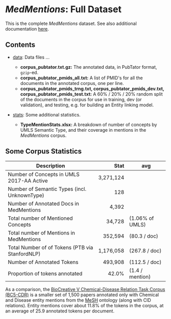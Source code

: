 # _MedMentions_: Full Dataset

This is the complete _MedMentions_ dataset.
See also additional documentation [here](../README.md).

## Contents

* [data](data/): Data files ...
    * **corpus_pubtator.txt.gz:** The annotated data, in PubTator format, `gzip`-ed.
    * **corpus_pubtator_pmids_all.txt:** A list of PMID's for all the documents in the annotated corpus, 
      one per line.
    * **corpus_pubtator_pmids_trng.txt, corpus_pubtator_pmids_dev.txt, corpus_pubtator_pmids_test.txt:**
      A 60% / 20% / 20% random split of the documents in the corpus for use in training, 
      dev (or validation), and testing, e.g. for building an Entity linking model.
      
* [stats](stats/): Some additional statistics.
    * **TypeMentionStats.xlsx:** A breakdown of number of concepts by UMLS Semantic Type, and their coverage 
      in mentions in the _MedMentions_ corpus.

## Some Corpus Statistics

Description | Stat  | avg
----------- | ----: | ---
Number of Concepts in UMLS 2017-AA Active | 3,271,124
Number of Semantic Types (incl. UnknownType) |    128
Number of Annotated Docs in MedMentions   |     4,392
Total number of Mentioned Concepts | 	       34,728   | (1.06% of UMLS)
Total number of Mentions in MedMentions |              352,594 | (80.3 / doc)
Total Number of of Tokens (PTB via StanfordNLP) |    1,176,058 | (267.8 / doc)
Number of Annotated Tokens | 			               493,908 | (112.5 / doc)
Proportion of tokens annotated | 	  	                 42.0% | (1.4 / mention)

As a comparison, the [BioCreative V Chemical-Disease Relation Task Corpus (BC5-CDR)](http://www.biocreative.org/resources/biocreative-v/proceedings-biocreative5/)
is a smaller set of 1,500 papers annotated only with Chemical and Disease entity mentions 
from the [MeSH](https://www.nlm.nih.gov/mesh/) ontology (along with CID relations). Entity
mentions cover about 11.8% of the tokens in the corpus, at an average of 25.9 annotated tokens
per document. 
